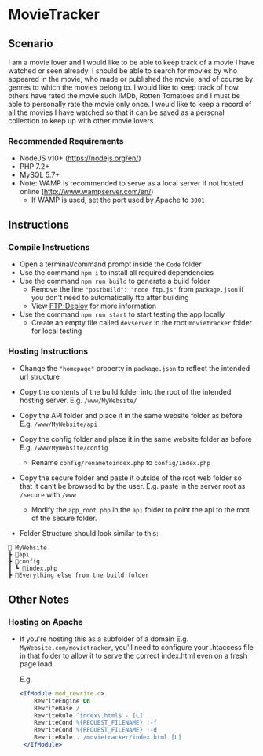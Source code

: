 # MovieTracker

## Scenario

I am a movie lover and I would like to be able to keep track of a movie I have watched or seen already. I should be able to search for movies by who appeared in the movie, who made or published the movie, and of course by genres to which the movies belong to. I would like to keep track of how others have rated the movie such IMDb, Rotten Tomatoes and I must be able to personally rate the movie only once. I would like to keep a record of all the movies I have watched so that it can be saved as a personal collection to keep up with other movie lovers. 


### Recommended Requirements
-	NodeJS v10+ (https://nodejs.org/en/)
-	PHP 7.2+ 
-	MySQL 5.7+
-	Note: WAMP is recommended to serve as a local server if not hosted online (http://www.wampserver.com/en/)
    -   If WAMP is used, set the port used by Apache to `3001`


## Instructions

### Compile Instructions
-	Open a terminal/command prompt inside the `Code` folder
-   Use the command `npm i` to install all required dependencies
-	Use the command `npm run build` to generate a build folder
    - Remove the line  `"postbuild": "node ftp.js"` from `package.json` if you don't need to automatically ftp after building
    - View [FTP-Deploy](https://github.com/simonh1000/ftp-deploy) for more information
-	Use the command `npm run start` to start testing the app locally
    - Create an empty file called `devserver` in the root `movietracker` folder for local testing

### Hosting Instructions

-   Change the `"homepage"` property in `package.json` to reflect the intended url structure
-	Copy the contents of the build folder into the root of the intended hosting server. E.g. `/www/MyWebsite/`
-	Copy the API folder and place it in the same website folder as before E.g. `/www/MyWebsite/api`
-   Copy the config folder and place it in the same website folder as before E.g. `/www/MyWebsite/config`
    - Rename `config/renametoindex.php` to `config/index.php`
-	Copy the secure folder and paste it outside of the root web folder so that it can’t be browsed to by the user.  E.g. paste in the server root as `/secure` with `/www`
    - Modify the `app_root.php` in the `api` folder to point the api to the root of the secure folder.

- Folder Structure should look similar to this:

```
📁 MyWebsite
┣ 📁api 
┣ 📂config
┃ ┗ 📜index.php
┣ 📜Everything else from the build folder
```

## Other Notes

### Hosting on Apache

- If you're hosting this as a subfolder of a domain E.g. `MyWebsite.com/movietracker`, you'll need to configure your .htaccess file in that folder to allow it to serve the correct index.html even on a fresh page load.

  E.g.

  ```apache
  <IfModule mod_rewrite.c>
      RewriteEngine On
      RewriteBase /
      RewriteRule ^index\.html$ - [L]
      RewriteCond %{REQUEST_FILENAME} !-f
      RewriteCond %{REQUEST_FILENAME} !-d
      RewriteRule . /movietracker/index.html [L]
   </IfModule>
   
  ```
